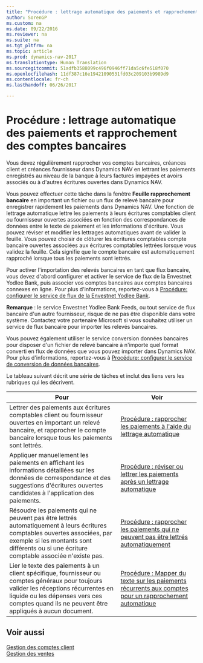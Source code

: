 ```yaml
---
title: "Procédure : lettrage automatique des paiements et rapprochement des comptes bancaires"
author: SorenGP
ms.custom: na
ms.date: 09/22/2016
ms.reviewer: na
ms.suite: na
ms.tgt_pltfrm: na
ms.topic: article
ms.prod: dynamics-nav-2017
ms.translationtype: Human Translation
ms.sourcegitcommit: 51adfb3588099c496f0946ff71da5c6fe518f070
ms.openlocfilehash: 11df387c16e19421090531fd03c209103b9989d9
ms.contentlocale: fr-ch
ms.lasthandoff: 06/26/2017

---
```


# <a name="apply-payments-automatically-and-reconcile-bank-accounts"></a>Procédure : lettrage automatique des paiements et rapprochement des comptes bancaires
Vous devez régulièrement rapprocher vos comptes bancaires, créances client et créances fournisseur dans Dynamics NAV en lettrant les paiements enregistrés au niveau de la banque à leurs factures impayées et avoirs associés ou à d'autres écritures ouvertes dans Dynamics NAV.

Vous pouvez effectuer cette tâche dans la fenêtre **Feuille rapprochement bancaire** en important un fichier ou un flux de relevé bancaire pour enregistrer rapidement les paiements dans Dynamics NAV. Une fonction de lettrage automatique lettre les paiements à leurs écritures comptables client ou fournisseur ouvertes associées en fonction des correspondances de données entre le texte de paiement et les informations d'écriture. Vous pouvez réviser et modifier les lettrages automatiques avant de valider la feuille. Vous pouvez choisir de clôturer les écritures comptables compte bancaire ouvertes associées aux écritures comptables lettrées lorsque vous validez la feuille. Cela signifie que le compte bancaire est automatiquement rapproché lorsque tous les paiements sont lettrés.

Pour activer l'importation des relevés bancaires en tant que flux bancaire, vous devez d'abord configurer et activer le service de flux de la Envestnet Yodlee Bank, puis associer vos comptes bancaires aux comptes bancaires connexes en ligne. Pour plus d'informations, reportez-vous à [Procédure: configurer le service de flux de la Envestnet Yodlee Bank](bank-how-setup-bank-statement-service.md).

**Remarque** : le service Envestnet Yodlee Bank Feeds, ou tout service de flux bancaire d'un autre fournisseur, risque de ne pas être disponible dans votre système. Contactez votre partenaire Microsoft si vous souhaitez utiliser un service de flux bancaire pour importer les relevés bancaires.

Vous pouvez également utiliser le service conversion données bancaires pour disposer d'un fichier de relevé bancaire à n'importe quel format converti en flux de données que vous pouvez importer dans Dynamics NAV. Pour plus d'informations, reportez-vous à [Procédure: configurer le service de conversion de données bancaires](bank-how-setup-bank-data-conversion-service.md).

Le tableau suivant décrit une série de tâches et inclut des liens vers les rubriques qui les décrivent.

|Pour |Voir |
|---|----|
|Lettrer des paiements aux écritures comptables client ou fournisseur ouvertes en important un relevé bancaire, et rapprocher le compte bancaire lorsque tous les paiements sont lettrés. | [Procédure : rapprocher les paiements à l'aide du lettrage automatique](receivables-how-reconcile-payments-auto-application.md) |
|Appliquer manuellement les paiements en affichant les informations détaillées sur les données de correspondance et des suggestions d'écritures ouvertes candidates à l'application des paiements. | [Procédure : réviser ou lettrer les paiements après un lettrage automatique](receivables-how-review-apply-payments-auto-application.md)
|Résoudre les paiements qui ne peuvent pas être lettrés automatiquement à leurs écritures comptables ouvertes associées, par exemple si les montants sont différents ou si une écriture comptable associée n'existe pas. | [Procédure : rapprocher les paiements qui ne peuvent pas être lettrés automatiquement](receivables-how-reconcile-payments-cannot-apply-auto.md)
|Lier le texte des paiements à un client spécifique, fournisseur ou comptes généraux pour toujours valider les réceptions récurrentes en liquide ou les dépenses vers ces comptes quand ils ne peuvent être appliqués à aucun document.| [Procédure : Mapper du texte sur les paiements récurrents aux comptes pour un rapprochement automatique](receivables-how-map-text-recurring-payments-accounts-auto-reconcilliation.md)|

## <a name="see-also"></a>Voir aussi
[Gestion des comptes client](receivables-manage-receivables.md)  
[Gestion des ventes](sales-manage-sales.md)

